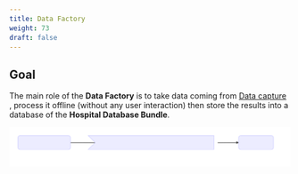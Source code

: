 ```yaml
---
title: Data Factory
weight: 73
draft: false
---
```


## Goal 

The main role of the **Data Factory** is to take data coming from [Data capture](../data-capture) , process it offline (without any user interaction) then store the results into a database of the **Hospital Database Bundle**.

![data-factory](./data-factory.svg)